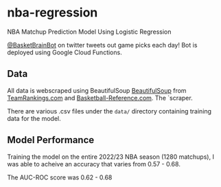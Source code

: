 # nba-regression
NBA Matchup Prediction Model Using Logistic Regression

[@BasketBrainBot](https://twitter.com/BasketBrainBot) on twitter tweets out game picks each day! Bot is deployed using Google Cloud Functions.

## Data
All data is webscraped using BeautifulSoup [BeautifulSoup](https://www.crummy.com/software/BeautifulSoup/) from [TeamRankings.com](https://www.teamrankings.com/) and [Basketball-Reference.com](https://www.basketball-reference.com). The `scraper.

There are various .csv files under the `data/` directory containing training data for the model.

## Model Performance 
Training the model on the entire 2022/23 NBA season (1280 matchups), I was able to acheive an accuracy that varies from 0.57 - 0.68.

The AUC-ROC score was 0.62 - 0.68



